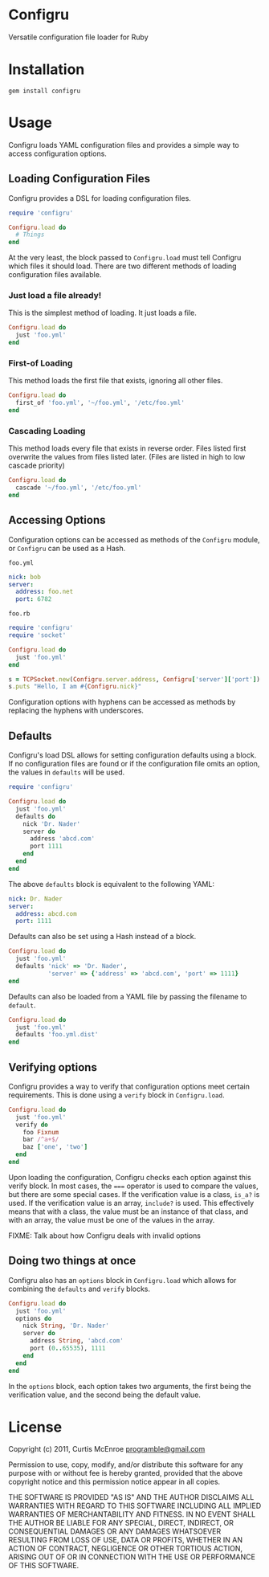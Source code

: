 # Configru

Versatile configuration file loader for Ruby

# Installation

    gem install configru

# Usage

Configru loads YAML configuration files and provides a simple way to access
configuration options.

## Loading Configuration Files

Configru provides a DSL for loading configuration files.

```ruby
require 'configru'

Configru.load do
  # Things
end
```

At the very least, the block passed to `Configru.load` must tell Configru which
files it should load. There are two different methods of loading configuration
files available.

### Just load a file already!

This is the simplest method of loading. It just loads a file.

```ruby
Configru.load do
  just 'foo.yml'
end
```

### First-of Loading

This method loads the first file that exists, ignoring all other files.

```ruby
Configru.load do
  first_of 'foo.yml', '~/foo.yml', '/etc/foo.yml'
end
```

### Cascading Loading

This method loads every file that exists in reverse order. Files listed first
overwrite the values from files listed later. (Files are listed in high to low
cascade priority)

```ruby
Configru.load do
  cascade '~/foo.yml', '/etc/foo.yml'
end
```

## Accessing Options

Configuration options can be accessed as methods of the `Configru` module, or
`Configru` can be used as a Hash.

`foo.yml`

```yaml
nick: bob
server:
  address: foo.net
  port: 6782
```

`foo.rb`

```ruby
require 'configru'
require 'socket'

Configru.load do
  just 'foo.yml'
end

s = TCPSocket.new(Configru.server.address, Configru['server']['port'])
s.puts "Hello, I am #{Configru.nick}"
```

Configuration options with hyphens can be accessed as methods by replacing the
hyphens with underscores.

## Defaults

Configru's load DSL allows for setting configuration defaults using a block.
If no configuration files are found or if the configuration file omits an
option, the values in `defaults` will be used.


```ruby
require 'configru'

Configru.load do
  just 'foo.yml'
  defaults do
    nick 'Dr. Nader'
    server do
      address 'abcd.com'
      port 1111
    end
  end
end
```

The above `defaults` block is equivalent to the following YAML:

```yaml
nick: Dr. Nader
server:
  address: abcd.com
  port: 1111
```

Defaults can also be set using a Hash instead of a block.

```ruby
Configru.load do
  just 'foo.yml'
  defaults 'nick' => 'Dr. Nader',
           'server' => {'address' => 'abcd.com', 'port' => 1111}
end
```

Defaults can also be loaded from a YAML file by passing the filename to
`default`.

```ruby
Configru.load do
  just 'foo.yml'
  defaults 'foo.yml.dist'
end
```

## Verifying options

Configru provides a way to verify that configuration options meet certain
requirements. This is done using a `verify` block in `Configru.load`.

```ruby
Configru.load do
  just 'foo.yml'
  verify do
    foo Fixnum
    bar /^a+$/
    baz ['one', 'two']
  end
end
```

Upon loading the configuration, Configru checks each option against this verify
block. In most cases, the `===` operator is used to compare the values, but
there are some special cases. If the verification value is a class, `is_a?` is
used. If the verification value is an array, `include?` is used. This
effectively means that with a class, the value must be an instance of that
class, and with an array, the value must be one of the values in the array.

FIXME: Talk about how Configru deals with invalid options

## Doing two things at once

Configru also has an `options` block in `Configru.load` which allows for
combining the `defaults` and `verify` blocks.

```ruby
Configru.load do
  just 'foo.yml'
  options do
    nick String, 'Dr. Nader'
    server do
      address String, 'abcd.com'
      port (0..65535), 1111
    end
  end
end
```

In the `options` block, each option takes two arguments, the first being the
verification value, and the second being the default value.

# License

Copyright (c) 2011, Curtis McEnroe <programble@gmail.com>

Permission to use, copy, modify, and/or distribute this software for any
purpose with or without fee is hereby granted, provided that the above
copyright notice and this permission notice appear in all copies.

THE SOFTWARE IS PROVIDED "AS IS" AND THE AUTHOR DISCLAIMS ALL WARRANTIES
WITH REGARD TO THIS SOFTWARE INCLUDING ALL IMPLIED WARRANTIES OF
MERCHANTABILITY AND FITNESS. IN NO EVENT SHALL THE AUTHOR BE LIABLE FOR
ANY SPECIAL, DIRECT, INDIRECT, OR CONSEQUENTIAL DAMAGES OR ANY DAMAGES
WHATSOEVER RESULTING FROM LOSS OF USE, DATA OR PROFITS, WHETHER IN AN
ACTION OF CONTRACT, NEGLIGENCE OR OTHER TORTIOUS ACTION, ARISING OUT OF
OR IN CONNECTION WITH THE USE OR PERFORMANCE OF THIS SOFTWARE.

